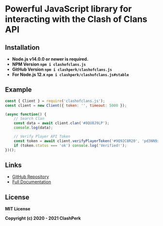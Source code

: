 # Powerful JavaScript library for interacting with the Clash of Clans API

## Installation
- **Node.js v14.0.0 or newer is required.**
- **NPM Version `npm i clashofclans.js`**
- **GitHub Version `npm i clashperk/clashofclans.js`**
- **For Node.js 12.x `npm i clashperk/clashofclans.js#stable`**

## Example

```js
const { Client } = require('clashofclans.js');
const client = new Client({ token: '', timeout: 5000 });

(async function() {
	// Search Clan
	const data = await client.clan('#8QU8J9LP');
	console.log(data);

	// Verify Player API Token
	const token = await client.verifyPlayerToken('#9Q92C8R20', 'pd3NN9x2');
	if (token.status === 'ok') console.log('Verified!');
})();
```

## Links

- [GitHub Repository](https://github.com/clashperk/clashofclans.js)
- [Full Documentation](https://github.com/clashperk/clashofclans.js#readme)

## License
**MIT License**

**Copyright (c) 2020 - 2021 ClashPerk**
